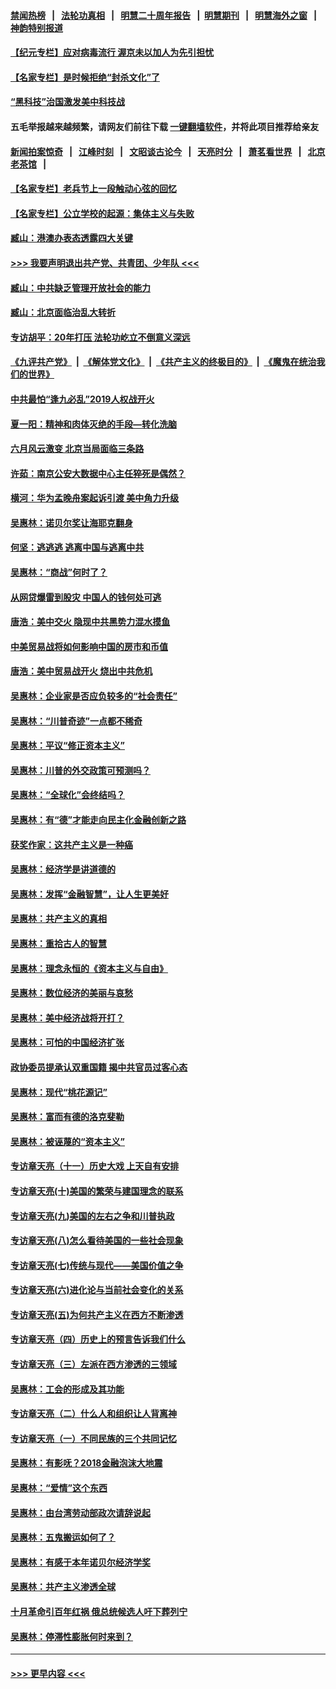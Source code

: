#### [禁闻热榜](热点新闻.md?=0)  &nbsp;&nbsp;|&nbsp;&nbsp; [法轮功真相](https://github.com/gfw-breaker/truth/blob/master/README.md?=0) &nbsp;&nbsp;|&nbsp;&nbsp; [明慧二十周年报告](https://github.com/gfw-breaker/mh-reports/blob/master/README.md?=0) &nbsp;&nbsp;|&nbsp;&nbsp;[明慧期刊](https://github.com/gfw-breaker/mh-qikan) &nbsp;&nbsp;|&nbsp;&nbsp; [明慧海外之窗](https://github.com/gfw-breaker/mh-news/blob/master/README.md?=0) &nbsp;&nbsp;|&nbsp;&nbsp; [神韵特别报道](https://github.com/gfw-breaker/mh-news/blob/master/shenyun.md?=0)
#### [【纪元专栏】应对病毒流行 渥京未以加人为先引担忧](../pages/nsc423/n11875714.md?t=03041232) 
#### [【名家专栏】是时候拒绝“封杀文化”了](../pages/nsc423/n11814093.md?t=03041232) 
#### [“黑科技”治国激发美中科技战](../pages/nsc423/n11638056.md?t=03041232) 
#### 五毛举报越来越频繁，请网友们前往下载 [一键翻墙软件](https://github.com/gfw-breaker/ssr-accounts)，并将此项目推荐给亲友
#### [新闻拍案惊奇](https://github.com/gfw-breaker/banned-news/blob/master/pages/link4.md) &nbsp;&nbsp;|&nbsp;&nbsp; [江峰时刻](https://github.com/gfw-breaker/banned-news/blob/master/pages/link4.md) &nbsp;&nbsp;|&nbsp;&nbsp; [文昭谈古论今](https://github.com/gfw-breaker/banned-news/blob/master/pages/link4.md) &nbsp;&nbsp;|&nbsp;&nbsp; [天亮时分](https://github.com/gfw-breaker/banned-news/blob/master/pages/link4.md) &nbsp;&nbsp;|&nbsp;&nbsp; [萧茗看世界](https://github.com/gfw-breaker/banned-news/blob/master/pages/link4.md) &nbsp;&nbsp;|&nbsp;&nbsp; [北京老茶馆](https://github.com/gfw-breaker/banned-news/blob/master/pages/link4.md) &nbsp;&nbsp;|&nbsp;&nbsp; 
#### [【名家专栏】老兵节上一段触动心弦的回忆](../pages/nsc423/n11646016.md?t=03041232) 
#### [【名家专栏】公立学校的起源：集体主义与失败](../pages/nsc423/n11601833.md?t=03041232) 
#### [臧山：港澳办表态透露四大关键](../pages/nsc423/n11421628.md?t=03041232) 
#### [>>> 我要声明退出共产党、共青团、少年队 <<<](https://github.com/begood0513/goodnews/blob/master/quit/letter.md) 
#### [臧山：中共缺乏管理开放社会的能力](../pages/nsc423/n11407457.md?t=03041232) 
#### [臧山：北京面临治乱大转折](../pages/nsc423/n11406895.md?t=03041232) 
#### [专访胡平：20年打压 法轮功屹立不倒意义深远](../pages/nsc423/n11398800.md?t=03041232) 
#### [《九评共产党》](https://github.com/begood0513/9ping.md/blob/master/README.md) &nbsp;|&nbsp; [《解体党文化》](../../../../jtdwh.md/blob/master/README.md)  &nbsp;|&nbsp; [《共产主义的终极目的》](../../../../gczydzjmd.md/blob/master/README.md) &nbsp;|&nbsp; [《魔鬼在统治我们的世界》](../../../../mgztzwmdsj.md/blob/master/README.md) 
#### [中共最怕“逢九必乱”2019人权战开火](../pages/nsc423/n11385248.md?t=03041232) 
#### [夏一阳：精神和肉体灭绝的手段—转化洗脑](../pages/nsc423/n11368250.md?t=03041232) 
#### [六月风云激变 北京当局面临三条路](../pages/nsc423/n11313668.md?t=03041232) 
#### [许茹：南京公安大数据中心主任猝死是偶然？](../pages/nsc423/n11064744.md?t=03041232) 
#### [横河：华为孟晚舟案起诉引渡 美中角力升级](../pages/nsc423/n11027230.md?t=03041232) 
#### [吴惠林：诺贝尔奖让海耶克翻身](../pages/nsc423/n10890049.md?t=03041232) 
#### [何坚：逃逃逃 逃离中国与逃离中共](../pages/nsc423/n10592891.md?t=03041232) 
#### [吴惠林：“商战”何时了？](../pages/nsc423/n10573558.md?t=03041232) 
#### [从网贷爆雷到股灾 中国人的钱何处可逃](../pages/nsc423/n10572800.md?t=03041232) 
#### [唐浩：美中交火 隐现中共黑势力混水摸鱼](../pages/nsc423/n10544040.md?t=03041232) 
#### [中美贸易战将如何影响中国的房市和币值](../pages/nsc423/n10543697.md?t=03041232) 
#### [唐浩：美中贸易战开火 烧出中共危机](../pages/nsc423/n10540126.md?t=03041232) 
#### [吴惠林：企业家是否应负较多的“社会责任”](../pages/nsc423/n10535022.md?t=03041232) 
#### [吴惠林：“川普奇迹”一点都不稀奇](../pages/nsc423/n10512808.md?t=03041232) 
#### [吴惠林：平议“修正资本主义”](../pages/nsc423/n10495724.md?t=03041232) 
#### [吴惠林：川普的外交政策可预测吗？](../pages/nsc423/n10462387.md?t=03041232) 
#### [吴惠林：“全球化”会终结吗？](../pages/nsc423/n10452838.md?t=03041232) 
#### [吴惠林：有“德”才能走向民主化金融创新之路](../pages/nsc423/n10432292.md?t=03041232) 
#### [获奖作家：这共产主义是一种癌](../pages/nsc423/n10431541.md?t=03041232) 
#### [吴惠林：经济学是讲道德的](../pages/nsc423/n10398014.md?t=03041232) 
#### [吴惠林：发挥“金融智慧”，让人生更美好](../pages/nsc423/n10375019.md?t=03041232) 
#### [吴惠林：共产主义的真相](../pages/nsc423/n10351394.md?t=03041232) 
#### [吴惠林：重拾古人的智慧](../pages/nsc423/n10337691.md?t=03041232) 
#### [吴惠林：理念永恒的《资本主义与自由》](../pages/nsc423/n10316274.md?t=03041232) 
#### [吴惠林：数位经济的美丽与哀愁](../pages/nsc423/n10292946.md?t=03041232) 
#### [吴惠林：美中经济战将开打？](../pages/nsc423/n10258825.md?t=03041232) 
#### [吴惠林：可怕的中国经济扩张](../pages/nsc423/n10219147.md?t=03041232) 
#### [政协委员提承认双重国籍 揭中共官员过客心态](../pages/nsc423/n10208809.md?t=03041232) 
#### [吴惠林：现代“桃花源记”](../pages/nsc423/n10185234.md?t=03041232) 
#### [吴惠林：富而有德的洛克斐勒](../pages/nsc423/n10142264.md?t=03041232) 
#### [吴惠林：被诬蔑的“资本主义”](../pages/nsc423/n10124816.md?t=03041232) 
#### [专访章天亮（十一）历史大戏 上天自有安排](../pages/nsc423/n10094905.md?t=03041232) 
#### [专访章天亮(十)美国的繁荣与建国理念的联系](../pages/nsc423/n10094899.md?t=03041232) 
#### [专访章天亮(九)美国的左右之争和川普执政](../pages/nsc423/n10094889.md?t=03041232) 
#### [专访章天亮(八)怎么看待美国的一些社会现象](../pages/nsc423/n10094857.md?t=03041232) 
#### [专访章天亮(七)传统与现代——美国价值之争](../pages/nsc423/n10093140.md?t=03041232) 
#### [专访章天亮(六)进化论与当前社会变化的关系](../pages/nsc423/n10092036.md?t=03041232) 
#### [专访章天亮(五)为何共产主义在西方不断渗透](../pages/nsc423/n10083620.md?t=03041232) 
#### [专访章天亮（四）历史上的预言告诉我们什么](../pages/nsc423/n10083606.md?t=03041232) 
#### [专访章天亮（三）左派在西方渗透的三领域](../pages/nsc423/n10081115.md?t=03041232) 
#### [吴惠林：工会的形成及其功能](../pages/nsc423/n10080633.md?t=03041232) 
#### [专访章天亮（二）什么人和组织让人背离神](../pages/nsc423/n10076637.md?t=03041232) 
#### [专访章天亮（一）不同民族的三个共同记忆](../pages/nsc423/n10074188.md?t=03041232) 
#### [吴惠林：有影呒？2018金融泡沫大地震](../pages/nsc423/n10040534.md?t=03041232) 
#### [吴惠林：“爱情”这个东西](../pages/nsc423/n10019423.md?t=03041232) 
#### [吴惠林：由台湾劳动部政次请辞说起](../pages/nsc423/n9979679.md?t=03041232) 
#### [吴惠林：五鬼搬运如何了？](../pages/nsc423/n9925338.md?t=03041232) 
#### [吴惠林：有感于本年诺贝尔经济学奖](../pages/nsc423/n9871883.md?t=03041232) 
#### [吴惠林：共产主义渗透全球](../pages/nsc423/n9812748.md?t=03041232) 
#### [十月革命引百年红祸 俄总统候选人吁下葬列宁](../pages/nsc423/n9810182.md?t=03041232) 
#### [吴惠林：停滞性膨胀何时来到？](../pages/nsc423/n9764136.md?t=03041232) 

----
#### [ >>> 更早内容 <<< ](../indexes/nsc423-earlier.md)
